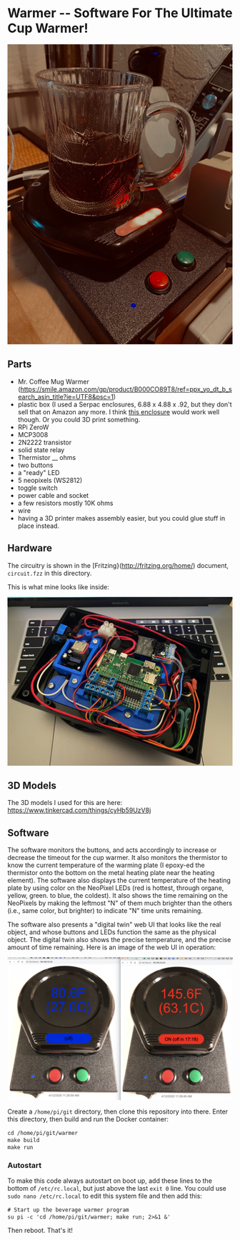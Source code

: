 # Warmer -- Software For The Ultimate Cup Warmer!

![Warmer In Use](https://raw.githubusercontent.com/MegaMosquito/warmer/master/images/warmer.jpg)

## Parts

- Mr. Coffee Mug Warmer (https://smile.amazon.com/gp/product/B000CO89T8/ref=ppx_yo_dt_b_search_asin_title?ie=UTF8&psc=1)
- plastic box (I used a Serpac enclosures, 6.88 x 4.88 x .92, but they don't sell that on Amazon any more. I think [this enclosure](https://smile.amazon.com/Serpac-171-Plastic-Enclosure-Length/dp/B00B88CC0Y/ref=sr_1_fkmr2_1?dchild=1&keywords=serpac+Enclosures%2C+Boxes%2C+%26+Cases+6.88+x+4.88+x+.92+Black&qid=1586725240&sr=8-1-fkmr2) would work well though. Or you could 3D print something.
- RPi ZeroW
- MCP3008
- 2N2222 transistor
- solid state relay
- Thermistor __ ohms
- two buttons
- a "ready" LED
- 5 neopixels (WS2812)
- toggle switch
- power cable and socket
- a few resistors mostly 10K ohms
- wire
- having a 3D printer makes assembly easier, but you could glue stuff in place instead.

## Hardware

The circuitry is shown in the [Fritzing}(http://fritzing.org/home/) document, `circuit.fzz` in this directory.

This is what mine looks like inside:

![Warmer Insides](https://raw.githubusercontent.com/MegaMosquito/warmer/master/images/insides.jpg)

## 3D Models

The 3D models I used for this are here: https://www.tinkercad.com/things/cyHb59UzV8j

## Software

The software monitors the buttons, and acts accordingly to increase or decrease the timeout for the cup warmer. It also monitors the thermistor to know the current temperature of the warming plate (I epoxy-ed the thermistor onto the bottom on the metal heating plate near the heating element). The software also displays the current temperature of the heating plate by using color on the NeoPixel LEDs (red is hottest, through organe, yellow, green. to blue, the coldest). It also shows the time remaining on the NeoPixels by making the leftmost "N" of them much brighter than the others (i.e., same color, but brighter) to indicate "N" time units remaining.

The software also presents a "digital twin" web UI that looks like the real object, and whose buttons and LEDs function the same as the physical object. The digital twin also shows the precise temperature, and the precise amount of time remaining. Here is an image of the web UI in operation:

![Warmer Web UI](https://raw.githubusercontent.com/MegaMosquito/warmer/master/images/webui.jpg)

Create a `/home/pi/git` directory, then clone this repository into there. Enter this directory, then build and run the Docker container:

```
cd /home/pi/git/warmer
make build
make run
```

### Autostart

To make this code always autostart on boot up, add these lines to the bottom of `/etc/rc.local`, but just above the last `exit 0` line.  You could use `sudo nano /etc/rc.local` to edit this system file and then add this:

```
# Start up the beverage warmer program
su pi -c 'cd /home/pi/git/warmer; make run; 2>&1 &'
```

Then reboot.  That's it!


